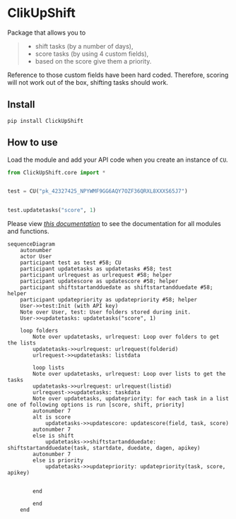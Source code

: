 # ClikUpShift



Package that allows you to 
> * shift tasks (by a number of days),
> * score tasks (by using 4 custom fields), 
> * based on the score give them a priority. 
 

Reference to those custom fields have been hard coded. Therefore, scoring will not work out of the box, shifting tasks should work.

## Install

`pip install ClickUpShift`

## How to use

Load the module and add your API code when you create an instance of `CU`. 


```python
from ClickUpShift.core import *


test = CU("pk_42327425_NPYWMF9GG6AQY7OZF36QRXL8XXXS65J7")


test.updatetasks("score", 1)
```


Please view *[this documentation](https://StevedeP.github.io/ClickUpShiftScore)* to see the documentation for all modules and functions. 


```mermaid
sequenceDiagram
    autonumber
    actor User    
    participant test as test #58; CU
    participant updatetasks as updatetasks #58; test
    participant urlrequest as urlrequest #58; helper 
    participant updatescore as updatescore #58; helper
    participant shiftstartandduedate as shiftstartandduedate #58; helper
    participant updatepriority as updatepriority #58; helper
    User->>test:Init (with API key)
    Note over User, test: User folders stored during init.
    User->>updatetasks: updatetasks("score", 1)
    
    loop folders
        Note over updatetasks, urlrequest: Loop over folders to get the lists
        updatetasks->>urlrequest: urlrequest(folderid)        
        urlrequest->>updatetasks: listdata
        
        loop lists
        Note over updatetasks, urlrequest: Loop over lists to get the tasks
        updatetasks->>urlrequest: urlrequest(listid)
        urlrequest->>updatetasks: taskdata
        Note over updatetasks, updatepriority: for each task in a list one of following options is run [score, shift, priority] 
        autonumber 7
        alt is score
            updatetasks->>updatescore: updatescore(field, task, score)
        autonumber 7
        else is shift
            updatetasks->>shiftstartandduedate: shiftstartandduedate(task, startdate, duedate, dagen, apikey)
        autonumber 7
        else is priority
            updatetasks->>updatepriority: updatepriority(task, score, apikey)
        
            
        end
        
        end
    end
    
```

